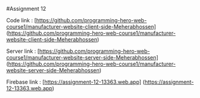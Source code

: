 #Assignment 12

Code link : [https://github.com/programming-hero-web-course1/manufacturer-website-client-side-Meherabhossen] (https://github.com/programming-hero-web-course1/manufacturer-website-client-side-Meherabhossen)

Server link : [https://github.com/programming-hero-web-course1/manufacturer-website-server-side-Meherabhossen] (https://github.com/programming-hero-web-course1/manufacturer-website-server-side-Meherabhossen)

Firebase link : [https://assignment-12-13363.web.app] (https://assignment-12-13363.web.app)